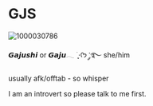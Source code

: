 # GJS
![1000030786](https://github.com/user-attachments/assets/a2903818-3a72-44b2-8281-7a39d4f0d510)


𝙂𝙖𝙟𝙪𝙨𝙝𝙞 or 𝙂𝙖𝙟𝙪𓂃 ࣪ ִֶָ⋅ᡣ𐭩 ་༘࿐ she/him

usually afk/offtab - so whisper

I am an introvert so please talk to me first.

<!--
**Gajushi/gajushi** is a ✨ _special_ ✨ repository because its `README.md` (this file) appears on your GitHub profile.

Here are some ideas to get you started:

- 🔭 I’m currently working on ...
- 🌱 I’m currently learning ...
- 👯 I’m looking to collaborate on ...
- 🤔 I’m looking for help with ...
- 💬 Ask me about ...
- 📫 How to reach me: ...
- 😄 Pronouns: ...
- ⚡ Fun fact: ...
-->
